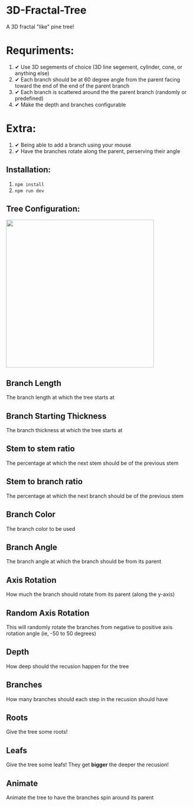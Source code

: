 # 3D-Fractal-Tree

A 3D fractal "like" pine tree!

# Requriments: 

1. ✔ Use 3D segements of choice (3D line segement, cylinder, cone, or anything else)
2. ✔ Each branch should be at 60 degree angle from the parent facing toward the end of the end of the parent branch
3. ✔ Each branch is scattered around the the parent branch (randomly or predefined)
4. ✔ Make the depth and branches configurable
   
   
# Extra:
1. ✔ Being able to add a branch using your mouse
2. ✔ Have the branches rotate along the parent, perserving their angle

## Installation:

1. `npm install`
2. `npm run dev`


## Tree Configuration:
<img src="https://user-images.githubusercontent.com/1514285/132145974-cbea6a71-847c-43a5-84c2-0faa8e1f0c75.png" width="400">


## Branch Length
The branch length at which the tree starts at

## Branch Starting Thickness
The branch thickness at which the tree starts at

## Stem to stem ratio
The percentage at which the next stem should be of the previous stem

## Stem to branch ratio
The percentage at which the next branch should be of the previous stem

## Branch Color
The branch color to be used

## Branch Angle
The branch angle at which the branch should be from its parent

## Axis Rotation
How much the branch should rotate from its parent (along the y-axis)

## Random Axis Rotation
This will randomly rotate the branches from negative to positive axis rotation angle (ie, -50 to 50 degrees)

## Depth
How deep should the recusion happen for the tree

## Branches
How many branches should each step in the recusion should have

## Roots
Give the tree some roots!

## Leafs
Give the tree some leafs! They get **bigger** the deeper the recusion!

## Animate
Animate the tree to have the branches spin around its parent

